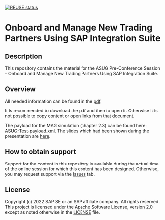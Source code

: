 [![REUSE status](https://api.reuse.software/badge/github.com/SAP-samples/teched2022-IN263)](https://api.reuse.software/info/github.com/SAP-samples/teched2022-IN263)

# Onboard and Manage New Trading Partners Using SAP Integration Suite

## Description

This repository contains the material for the ASUG Pre-Conference Session - Onboard and Manage New Trading Partners Using SAP Integration Suite.  

## Overview

All needed information can be found in the [pdf](https://github.com/TusharPra/asugprecon_b2btpm/Hands_on_TPM.pdf).

<!--
(https://github.com/TusharPra/asugprecon_b2btpm/blob/main/Hands_on_TPM.pdf)
(https://github.com/SAP-samples/teched2022-IN263/blob/main/IN263%20-%20Onboard%20and%20Manage%20New%20Trading%20Partners.pdf). 
-->

It is recommended to download the pdf and then to open it. Otherwise it is not possible to copy content or open links from that document.

The payload for the MAG simulation (chapter 2.3) can be found here: [ASUG-Test-payload.xml](https://raw.githubusercontent.com/SAP-samples/teched2022-IN263/main/Teched-Test-payload.xml?token=GHSAT0AAAAAAB2EJDQ5FXX7273NUDEORCVQY3CRDDA).
The slides which had been shown during the presentation are [here](https://github.com/SAP-samples/teched2022-IN263/blob/main/IN263.pdf).

## How to obtain support

Support for the content in this repository is available during the actual time of the online session for which this content has been designed. Otherwise, you may request support via the [Issues](../../issues) tab.

## License
Copyright (c) 2022 SAP SE or an SAP affiliate company. All rights reserved. This project is licensed under the Apache Software License, version 2.0 except as noted otherwise in the [LICENSE](LICENSES/Apache-2.0.txt) file.
